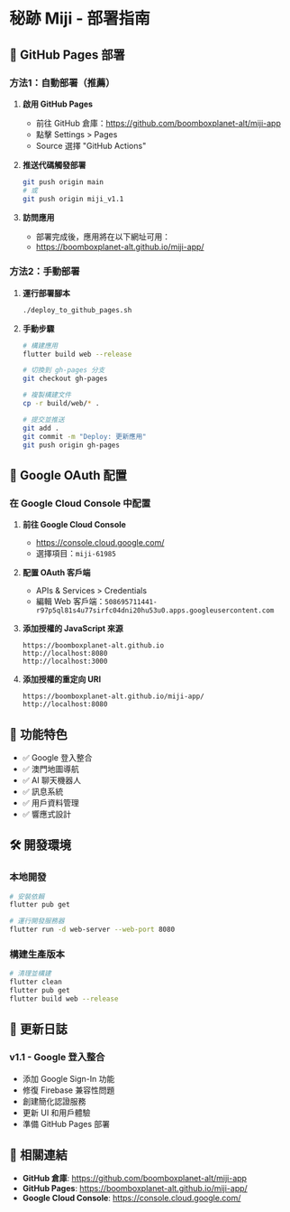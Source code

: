 # 秘跡 Miji - 部署指南

## 🚀 GitHub Pages 部署

### 方法1：自動部署（推薦）

1. **啟用 GitHub Pages**
   - 前往 GitHub 倉庫：https://github.com/boomboxplanet-alt/miji-app
   - 點擊 Settings > Pages
   - Source 選擇 "GitHub Actions"

2. **推送代碼觸發部署**
   ```bash
   git push origin main
   # 或
   git push origin miji_v1.1
   ```

3. **訪問應用**
   - 部署完成後，應用將在以下網址可用：
   - https://boomboxplanet-alt.github.io/miji-app/

### 方法2：手動部署

1. **運行部署腳本**
   ```bash
   ./deploy_to_github_pages.sh
   ```

2. **手動步驟**
   ```bash
   # 構建應用
   flutter build web --release
   
   # 切換到 gh-pages 分支
   git checkout gh-pages
   
   # 複製構建文件
   cp -r build/web/* .
   
   # 提交並推送
   git add .
   git commit -m "Deploy: 更新應用"
   git push origin gh-pages
   ```

## 🔧 Google OAuth 配置

### 在 Google Cloud Console 中配置

1. **前往 Google Cloud Console**
   - https://console.cloud.google.com/
   - 選擇項目：`miji-61985`

2. **配置 OAuth 客戶端**
   - APIs & Services > Credentials
   - 編輯 Web 客戶端：`508695711441-r97p5ql81s4u77sirfc04dni20hu53u0.apps.googleusercontent.com`

3. **添加授權的 JavaScript 來源**
   ```
   https://boomboxplanet-alt.github.io
   http://localhost:8080
   http://localhost:3000
   ```

4. **添加授權的重定向 URI**
   ```
   https://boomboxplanet-alt.github.io/miji-app/
   http://localhost:8080
   ```

## 📱 功能特色

- ✅ Google 登入整合
- ✅ 澳門地圖導航
- ✅ AI 聊天機器人
- ✅ 訊息系統
- ✅ 用戶資料管理
- ✅ 響應式設計

## 🛠️ 開發環境

### 本地開發

```bash
# 安裝依賴
flutter pub get

# 運行開發服務器
flutter run -d web-server --web-port 8080
```

### 構建生產版本

```bash
# 清理並構建
flutter clean
flutter pub get
flutter build web --release
```

## 📝 更新日誌

### v1.1 - Google 登入整合
- 添加 Google Sign-In 功能
- 修復 Firebase 兼容性問題
- 創建簡化認證服務
- 更新 UI 和用戶體驗
- 準備 GitHub Pages 部署

## 🔗 相關連結

- **GitHub 倉庫**: https://github.com/boomboxplanet-alt/miji-app
- **GitHub Pages**: https://boomboxplanet-alt.github.io/miji-app/
- **Google Cloud Console**: https://console.cloud.google.com/